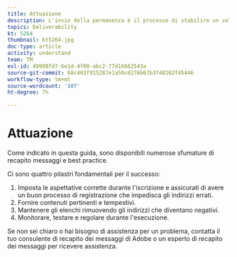 ```yaml
---
title: Attuazione
description: L'invio della permanenza è il processo di stabilire un volume e una strategia di invio coerenti al fine di mantenere la reputazione dell'ISP.
topics: Deliverability
kt: 5264
thumbnail: kt5264.jpg
doc-type: article
activity: understand
team: TM
exl-id: 49988fd7-6e1d-4f00-abc2-77d16662543a
source-git-commit: 68c403f915287e1a50cd276b67b3f48202f45446
workflow-type: tm+mt
source-wordcount: '107'
ht-degree: 7%

---
```


# Attuazione

Come indicato in questa guida, sono disponibili numerose sfumature di recapito messaggi e best practice.

Ci sono quattro pilastri fondamentali per il successo:

1. Imposta le aspettative corrette durante l&#39;iscrizione e assicurati di avere un buon processo di registrazione che impedisca gli indirizzi errati.
2. Fornire contenuti pertinenti e tempestivi.
3. Mantenere gli elenchi rimuovendo gli indirizzi che diventano negativi.
4. Monitorare, testare e regolare durante l&#39;esecuzione.

Se non sei chiaro o hai bisogno di assistenza per un problema, contatta il tuo consulente di recapito dei messaggi di Adobe o un esperto di recapito dei messaggi per ricevere assistenza.
